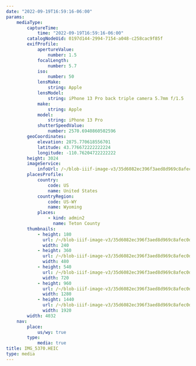 ```yaml
---
date: "2022-09-19T16:59:16-06:00"
params:
    mediaType:
        captureTime:
            time: "2022-09-19T16:59:16-06:00"
        catalogNodeUid: 0197d144-2994-7154-a048-c258cac9f85f
        exifProfile:
            apertureValue:
                number: 1.5
            focalLength:
                number: 5.7
            iso:
                number: 50
            lensMake:
                string: Apple
            lensModel:
                string: iPhone 13 Pro back triple camera 5.7mm f/1.5
            make:
                string: Apple
            model:
                string: iPhone 13 Pro
            shutterSpeedValue:
                number: 2570.6940860502596
        geoCoordinates:
            elevation: 2875.770618556701
            latitude: 43.776672222222224
            longitude: -110.76204722222222
        height: 3024
        imageService:
            infoUrl: /~/blob-iiif-image-v3/35d6082ec396f3aed8d969c8afec0d32dee5fdb3c1f3dfac1d44737e80f7b3ef/info.json
        placesProfile:
            country:
                code: US
                name: United States
            countryRegion:
                code: US-WY
                name: Wyoming
            places:
                - kind: admin2
                  name: Teton County
        thumbnails:
            - height: 180
              url: /~/blob-iiif-image-v3/35d6082ec396f3aed8d969c8afec0d32dee5fdb3c1f3dfac1d44737e80f7b3ef/full/240%2C180/0/default.jpg
              width: 240
            - height: 360
              url: /~/blob-iiif-image-v3/35d6082ec396f3aed8d969c8afec0d32dee5fdb3c1f3dfac1d44737e80f7b3ef/full/480%2C360/0/default.jpg
              width: 480
            - height: 540
              url: /~/blob-iiif-image-v3/35d6082ec396f3aed8d969c8afec0d32dee5fdb3c1f3dfac1d44737e80f7b3ef/full/720%2C540/0/default.jpg
              width: 720
            - height: 960
              url: /~/blob-iiif-image-v3/35d6082ec396f3aed8d969c8afec0d32dee5fdb3c1f3dfac1d44737e80f7b3ef/full/1280%2C960/0/default.jpg
              width: 1280
            - height: 1440
              url: /~/blob-iiif-image-v3/35d6082ec396f3aed8d969c8afec0d32dee5fdb3c1f3dfac1d44737e80f7b3ef/full/1920%2C1440/0/default.jpg
              width: 1920
        width: 4032
    nav:
        place:
            us/wy: true
        type:
            media: true
title: IMG_5370.HEIC
type: media
---
```

